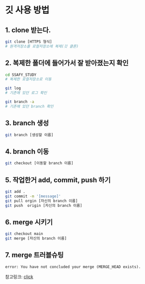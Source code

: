 # 깃 사용 방법

## 1. clone 받는다.
```bash
git clone [HTTPS 형식]
# 원격저장소를 로컬저장소에 복제(깃 클론)
```

## 2. 복제한 폴더에 들어가서 잘 받아졌는지 확인

```bash
cd SSAFY_STUDY
# 복제한 로컬저장소로 이동

git log
# 기존에 있던 로그 확인

git branch -a
# 기존에 있던 branch 확인
```

## 3. branch 생성

```bash
git branch [생성할 이름]
```

## 4. branch 이동

```bash
git checkout [이동할 branch 이름]
```

## 5. 작업한거 add, commit, push 하기

```bash
git add .
git commit -m '[message]'
git pull orgin [자신의 branch 이름]
git push  origin [자신의 branch 이름]
```

## 6. merge 시키기

```bash
git checkout main
git merge [자신의 branch 이름]
```

## 7. merge 트러블슈팅

`error: You have not concluded your merge (MERGE_HEAD exists).`

참고링크: [click](https://www.lesstif.com/gitbook/git-pull-you-have-not-concluded-your-merge-merge_head-exists-23757078.html)